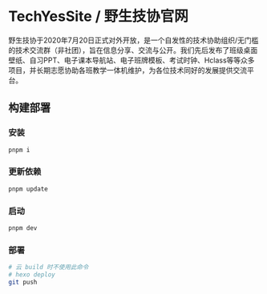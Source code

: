 # TechYesSite / 野生技协官网

野生技协于2020年7月20日正式对外开放，是一个自发性的技术协助组织/无门槛的技术交流群（非社团），旨在信息分享、交流与公开。我们先后发布了班级桌面壁纸、自习PPT、电子课本导航站、电子班牌模板、考试时钟、Hclass等等众多项目，并长期志愿协助各班教学一体机维护，为各位技术同好的发展提供交流平台。

## 构建部署

### 安装

```sh
pnpm i
```

### 更新依赖

```sh
pnpm update
```

### 启动

```sh
pnpm dev
```

### 部署

```sh
# 云 build 时不使用此命令
# hexo deploy
git push
```